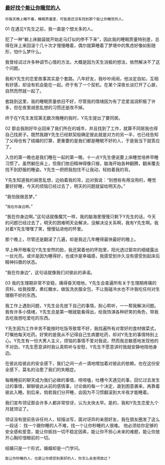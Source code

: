 ### [最好找个能让你睡觉的人](http://mp.weixin.qq.com/s/I73XPt_orvDp44ClExD2oA)

`你每天晚上睡不着，睡眠质量差，可能是还没有找到那个能让你睡觉的人。`

01
在遇见Y先生之前，我一直是个想太多的人。

犯了一种“躺上床脑袋就开始走马灯似的停不下来”，因此我的睡眠质量特别差，总得在床上来回滚个几十次才慢慢睡着，偶尔就算睡着了梦境中的焦虑好像如影随形，怕什么梦什么。

我曾经试过许多种调节心情的方法，大概是因为天生消极的想法，依然解决不了这个问题。

我和Y先生的恋爱故事其实是个套路。八年好友，我吵吵闹闹，他淡定自如，互相有好感，却没有机会能在一起。终于有了一个契机，在某个深夜长谈打开了心扉，自然而然就一起了。

套路到这里，我的睡眠质量依旧不好，尽管我的情绪因为有了恋爱滋润积极了许多，但在夜里胡思乱想的习惯还是改不掉。

终于在Y先生发现第无数次晚睡的我时，Y先生提出了要同居。

02
那会我刚好毕业回来了我们所在的城市，并且找到了工作，就算不同居我也得自己找房子。既然我跟Y先生已经默契般确定彼此就是对方的另一半，也已经告知了父母也有了结婚的打算，更重要的是我们都是睡眠不好的人，于是我当下就答应了。

入住的第一晚也是我们睡在一起的第一晚，十一点Y先生便说要上床睡觉培养早睡习惯了。虽然躺在床上，但我们依旧精神得像只猴，脑海开始各种翻腾，翻来覆去找不到舒服的睡姿。Y先生一把把我抱住不让我动，轻拍着我的背。

Y先生知道我的胡思乱想，边拍着我的背，边对我说：“别想些有用没用的，睡觉要好好睡，今天的烦恼已经过去了，明天的问题就留给明天办。”

“我怕我做恶梦。”

“`我在你身边啊。`”

“我在你身边啊。”这句话就像魔咒一样，我的脑海里慢慢只剩下Y先生的话，今天的问题已经过去了，明天的困难明天会解决，没解决没关系啊，我有Y先生啊。我对着Y先生嘿嘿了笑，慢慢钻进他的怀里。

那个晚上，尽管还是翻滚了几遍，却是我近几年睡得最快最好的晚上。

早上睁开眼看见Y先生安然的脸，我还窝着他的怀抱里，阳光透过窗帘的细缝露出一丝光亮。或许是因为睡得好，也或许是幸福感，我感受到许久没有感受到起床后精神抖擞的状态。

“我在你身边”，这句话就像我们对彼此的承诺。

03
我的生理期非常不安稳，痛得昏天暗地，Y先生会查遍所有关于生理期疼痛的资料，给我按摩，煮红糖水，做饭洗衣服全包，不让我碰冷水也不许我吃任何对生理期不好的东西。

我工作上遇到问题，Y先生会先放下自己的事情，耐心聆听，一一帮我解决问题。我有许多小情绪，Y先生总是第一眼就能看得出，给我饰演各种好笑的角色，带我去吃我想吃爱吃的东西。

Y先生因为工作辛苦不能按时吃饭导致胃不好，我找遍所有对胃好的食材做菜式，叮嘱他每天吃药。好笑的是我从不记得自己生病要吃药，却对Y先生的事情特别上心。Y先生有一份大男人主义，烦恼的事情不爱对我说，然而我总敏感地发现他的不对劲，Y先生愿意讲时我认真聆听与安慰，Y先生不愿意讲时我就安静地陪他身边。

在彼此给彼此的安全感下，我们之间一点一滴地增加着对彼此的依赖。也在这份安全感下，莫名的治愈了我们的失眠症。

每晚睡前的聊天成为我们必做的事情，唠唠嗑，吐槽今天遇见的事，回忆过去发生过的事情，聊聊彼此从前的感情事，讨论做的每一个决定，直到困意袭来，再靠着彼此入睡。到后来，倘若我们分开睡，会因为不习惯翻滚到大半夜才能睡着。

我们宣布领证那会许多人都非常惊讶，认为太快太早。是的，我和Y先生恋爱九个月就领证了。

领证没有提前告诉任何人，轻描淡写，面对讶异的亲朋好友，我在朋友圈发了这么一段话：
找一个跟你睡的人不难，找一个让你秒睡的人很难。
他必须给你足够的安全感和爱意，能让你抵挡一切不稳定因素，能让你不担心未来的难题，能让你放开心胸珍惜眼前的一切。

结婚只是一个形式，婚姻却是一门学问。

`能让你秒睡的人，也是让你感受到美好的人，你怎么会舍得放过？`
